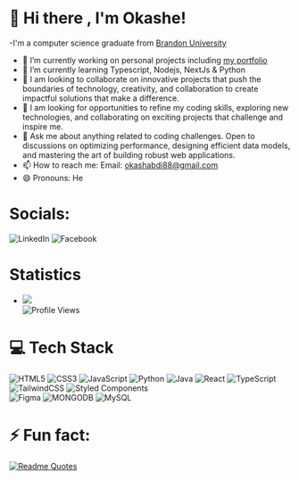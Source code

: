 # 👋 Hi there , I'm Okashe!


 -I'm a computer science graduate from [Brandon University](https://www.brandonu.ca)

- 🔭 I’m currently working on personal projects including [my portfolio](https://okascripts.netlify.app/)
- 🌱 I’m currently learning Typescript, Nodejs, NextJs & Python
- 👯 I am looking to collaborate on innovative projects that push the boundaries of technology, creativity, and collaboration to create impactful solutions that make a difference.
- 🤔 I am looking for opportunities to refine my coding skills, exploring new technologies, and collaborating on exciting projects that challenge and inspire me.
- 💬 Ask me about anything related to coding challenges. Open to discussions on optimizing performance, designing efficient data models, and mastering the art of building robust web applications.
- 📫 How to reach me: Email: okashabdi88@gmail.com
- 😄 Pronouns: He <br/>

# Socials:
![LinkedIn](https://img.shields.io/badge/linkedin-%23007ACC.svg?style=for-the-badge&logo=linkedin&logoColor=white)
![Facebook](https://img.shields.io/badge/facebook-%23007ACC.svg?style=for-the-badge&logo=facebook&logoColor=white)

# Statistics<br/>

- ![](https://github-readme-stats.vercel.app/api?username=Okashe&theme=transparent&hide_border=false&include_all_commits=true&count_private=true)<br/>
![Profile Views](https://komarev.com/ghpvc/?username=okashe&color=green)


# 💻 Tech Stack
<!-- Badges from https://github.com/Ileriayo/markdown-badges -->
![HTML5](https://img.shields.io/badge/html5-%23E34F26.svg?style=for-the-badge&logo=html5&logoColor=white)
![CSS3](https://img.shields.io/badge/css3-%231572B6.svg?style=for-the-badge&logo=css3&logoColor=white)
![JavaScript](https://img.shields.io/badge/javascript-%23323330.svg?style=for-the-badge&logo=javascript&logoColor=%23F7DF1E)
![Python](https://img.shields.io/badge/python-3670A0?style=for-the-badge&logo=python&logoColor=ffdd54)
![Java](https://img.shields.io/badge/java-%23ED8B00.svg?style=for-the-badge&logo=openjdk&logoColor=white)
![React](https://img.shields.io/badge/react-%2320232a.svg?style=for-the-badge&logo=react&logoColor=%2361DAFB)
![TypeScript](https://img.shields.io/badge/typescript-%23007ACC.svg?style=for-the-badge&logo=typescript&logoColor=white)
![TailwindCSS](https://img.shields.io/badge/tailwindcss-%2338B2AC.svg?style=for-the-badge&logo=tailwind-css&logoColor=white)
![Styled Components](https://img.shields.io/badge/styled--components-DB7093?style=for-the-badge&logo=styled-components&logoColor=white)<br/>
![Figma](https://img.shields.io/badge/figma-%23F24E1E.svg?style=for-the-badge&logo=figma&logoColor=white)
![MONGODB](https://img.shields.io/badge/mongodb-%23ED8B00.svg?style=for-the-badge&logo=mongodb&logoColor=green)
![MySQL](https://img.shields.io/badge/mysql-%23007ACC.svg?style=for-the-badge&logo=mysql&logoColor=white)<br/>

# ⚡ Fun fact:
[![Readme Quotes](https://quotes-github-readme.vercel.app/api)](https://github.com/piyushsuthar/github-readme-quotes)



